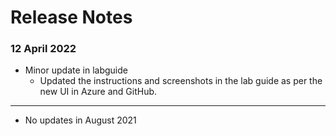 # Release Notes

### 12 April 2022
- Minor update in labguide
   - Updated the instructions and screenshots in the lab guide as per the new UI in Azure and GitHub.


--------------------------------------------------------------------------------------------------------------------------------
- No updates in August 2021
